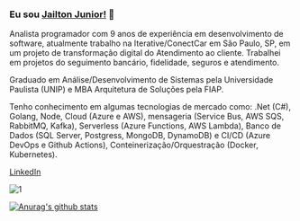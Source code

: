 ### Eu sou [Jailton Junior!](https://www.jailtonjunior.com.br) 👋

Analista programador com 9 anos de experiência em desenvolvimento de software, atualmente trabalho na Iterative/ConectCar em São Paulo, SP, em um projeto de transformação digital do Atendimento ao cliente. Trabalhei em projetos do seguimento bancário, fidelidade, seguros e atendimento.

Graduado em Análise/Desenvolvimento de Sistemas pela Universidade Paulista (UNIP) e MBA Arquitetura de Soluções pela FIAP.

Tenho conhecimento em algumas tecnologias de mercado como: .Net (C#), Golang, Node, Cloud (Azure e AWS), mensageria (Service Bus, AWS SQS, RabbitMQ, Kafka), Serverless (Azure Functions, AWS Lambda), Banco de Dados (SQL Server, Postgress, MongoDB, DynamoDB) e CI/CD (Azure DevOps e Github Actions), Conteinerização/Orquestração (Docker, Kubernetes).

[LinkedIn](https://www.linkedin.com/in/jailton-junior-24865991/)

![1](https://github-readme-stats.vercel.app/api/top-langs/?username=jailtonjunior94&theme=blue-green)

[![Anurag's github stats](https://github-readme-stats.vercel.app/api?username=jailtonjunior94&theme=blue-green)](https://github.com/jailtonjunior94/github-readme-stats)
